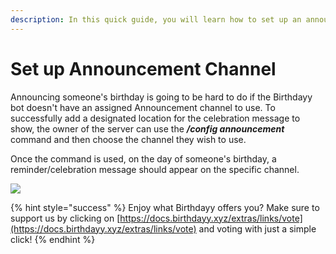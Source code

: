 ```yaml
---
description: In this quick guide, you will learn how to set up an announcement channel.
---
```


# Set up Announcement Channel

Announcing someone's birthday is going to be hard to do if the Birthdayy bot doesn't have an assigned Announcement channel to use. To successfully add a designated location for the celebration message to show, the owner of the server can use the _**/config announcement**_ command and then choose the channel they wish to use.

Once the command is used, on the day of someone's birthday, a reminder/celebration message should appear on the specific channel.

![](<../.gitbook/assets/image (5).png>)

{% hint style="success" %}
Enjoy what Birthdayy offers you? Make sure to support us by clicking on [https://docs.birthdayy.xyz/extras/links/vote](https://docs.birthdayy.xyz/extras/links/vote) and voting with just a simple click!
{% endhint %}
